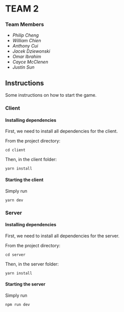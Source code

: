 # TEAM 2 

### Team Members
 * *Philip Cheng*
 * *William Chien*
 * *Anthony Cui*
 * *Jacek Dziewonski*
 * *Omar Ibrahim*
 * *Cayce McClenen*
 * *Justin Sun*

## Instructions

Some instructions on how to start the game. 

### Client

#### Installing dependencies
First, we need to install all dependencies for the client. 

From the project directory:
```
cd client
```
Then, in the client folder:
```
yarn install
```

#### Starting the client
Simply run
```
yarn dev
```

### Server

#### Installing dependencies
First, we need to install all dependencies for the server. 

From the project directory:
```
cd server
```
Then, in the server folder:
```
yarn install
```

#### Starting the server
Simply run
```
npm run dev
```
